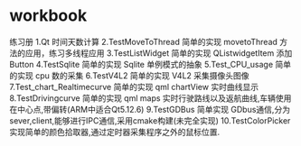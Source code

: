 # workbook

练习册
1.Qt 时间天数计算
2.TestMoveToThread 简单的实现 movetoThread 方法的应用，练习多线程应用
3.TestListWidget 简单的实现 QListwidgetItem 添加 Button
4.TestSqlite 简单的实现 Sqlite 单例模式的抽象
5.Test_CPU_usage 简单的实现 cpu 数的采集
6.TestV4L2 简单的实现 V4L2 采集摄像头图像
7.Test_chart_Realtimecurve 简单的实现 qml chartView 实时曲线显示
8.TestDrivingcurve 简单的实现 qml maps 实时行驶路线以及返航曲线,车辆使用在中心点,带偏转(ARM中适合Qt5.12.6)
9.TestGDBus 简单实现 GDbus通信,分为sever,client,能够进行IPC通信,采用cmake构建(未完全实现)
10.TestColorPicker 实现简单的颜色拾取器,通过定时器采集程序之外的鼠标位置.
